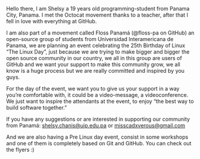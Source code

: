 Hello there, I am Shelsy a 19 years old programming-student
from Panama City, Panama. I met the Octocat movement thanks
to a teacher, after that I fell in love with everything at GitHub.

I am also part of a movement called Floss Panamá (@floss-pa on GitHub)
an open-source group of students from Universidad Interamericana de Panama,
we are planning an event celebrating the 25th Birthday of Linux
“The Linux Day”, just because we are trying to make bigger and
bigger the open source community in our country, we all in this
group are users of GitHub and we want your support to make this
community grow, we all know is a huge process but we are really
committed and inspired by you guys.

For the day of the event, we want you to give us your support in
a way you’re comfortable with, it could be a video-message, a
videoconference. We just want to inspire the attendants at
the event, to enjoy “the best way to build software together.”  

If you have any suggestions or are interested in supporting our
community from Panamá: shelsy.chanis@uip.edu.pa or misscadxverous@gmail.com

And we are also having a Pre Linux day event, consist
in some workshops and one of them is completely based on
Git and GitHub. You can check out the flyers :)
